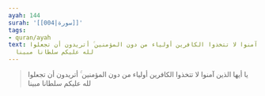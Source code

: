 ```yaml
---
ayah: 144
surah: '[[004|سورة]]'
tags:
- quran/ayah
text: يا أيها الذين آمنوا لا تتخذوا الكافرين أولياء من دون المؤمنين ۚ أتريدون أن تجعلوا
  لله عليكم سلطانا مبينا
---
```

> يا أيها الذين آمنوا لا تتخذوا الكافرين أولياء من دون المؤمنين ۚ أتريدون أن تجعلوا لله عليكم سلطانا مبينا
